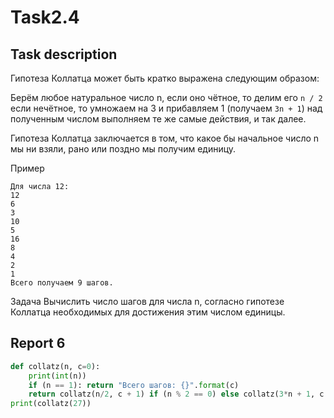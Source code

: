 # Task2.4

## Task description

Гипотеза Коллатца
может быть кратко выражена следующим образом:

Берём любое натуральное число n, если оно чётное, то делим его ```n / 2``` если нечётное, то умножаем на 3 и прибавляем 1 (получаем ```3n + 1```) над полученным числом выполняем те же самые действия, и так далее.

Гипотеза Коллатца заключается в том, что какое бы начальное число n мы ни взяли, рано или поздно мы получим единицу.

Пример
```
Для числа 12:
12
6
3
10
5
16
8
4
2
1
Всего получаем 9 шагов.
```

Задача
Вычислить число шагов для числа n, согласно гипотезе Коллатца необходимых для достижения этим числом единицы.

## Report 6
```python
def collatz(n, c=0):
    print(int(n))
    if (n == 1): return "Всего шагов: {}".format(c)
    return collatz(n/2, c + 1) if (n % 2 == 0) else collatz(3*n + 1, c + 1)
print(collatz(27))
```
